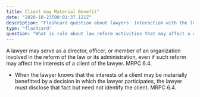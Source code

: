 ```yaml
---
title: Client may Material Benefit"
date: "2020-10-23T00:01:37.121Z"
description: "Flashcard question about lawyers' interaction with the legal system."
type: "flashcard"
question: "What is rule about law reform activities that may affect a client?"
---
```


A lawyer may serve as a director, officer, or member of an organization involved in the reform of the law or its administration, even if such reform may affect the interests of a client of the lawyer. MRPC 6.4.
- When the lawyer knows that the interests of a client may be materially benefitted by a decision in which the lawyer participates, the lawyer must disclose that fact but need not identify the client. MRPC 6.4.
